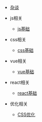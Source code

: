 * [杂谈](/)
* js相关
    - [js基础](js/baseJs)
* css相关
  * [css基础](css/baseCSS)
* vue相关
    * [vue基础](vue/baseVue)
* react相关
     * [react基础](react/baseReact)

* 优化相关
  - [CSS优化](优化相关/cssOptimization.md)
